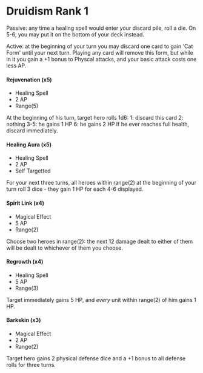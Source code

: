 # Druidism Rank 1


Passive: any time a healing spell would enter your discard pile, roll a die. On 5-6, you may put it on the bottom of your deck instead.

Active: at the beginning of your turn you may discard one card to gain 'Cat Form' until your next turn. Playing any card will remove this form, but while in it you gain a +1 bonus to Physcal attacks, and your basic attack costs one less AP.

#### Rejuvenation (x5)

- Healing Spell
- 2 AP
- Range(5)

At the beginning of his turn, target hero rolls 1d6:
    1: discard this card
    2: nothing
    3-5: he gains 1 HP
    6: he gains 2 HP
If he ever reaches full health, discard immediately.

#### Healing Aura (x5)

- Healing Spell
- 2 AP
- Self Targetted

For your next three turns, all heroes within range(2) at the beginning of your turn roll
3 dice - they gain 1 HP for each 4-6 displayed.

#### Spirit Link (x4)

- Magical Effect
- 5 AP
- Range(2)

Choose two heroes in range(2): the next 12 damage dealt to either of them will be
dealt to whichever of them you choose.

#### Regrowth (x4)

- Healing Spell
- 5 AP
- Range(3)

Target immediately gains 5 HP, and *every* unit within range(2) of him gains 1 HP.

#### Barkskin (x3)

- Magical Effect
- 2 AP
- Range(2)

Target hero gains 2 physical defense dice and a +1 bonus to all defense rolls for
three turns.
